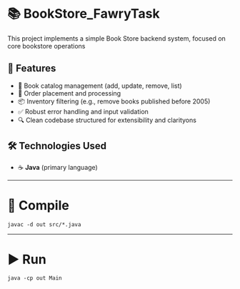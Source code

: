 # 📚 BookStore_FawryTask

This project implements a simple Book Store backend system, focused on core bookstore operations 
## 🚀 Features

- 📘 Book catalog management (add, update, remove, list)
- 🛒 Order placement and processing
- 📦 Inventory filtering (e.g., remove books published before 2005)
- ✅ Robust error handling and input validation
- 🔍 Clean codebase structured for extensibility and clarityons


## 🛠️ Technologies Used

- ☕ **Java** (primary language)


---

# 🔨 Compile
    javac -d out src/*.java

---

# ▶️ Run
    java -cp out Main




